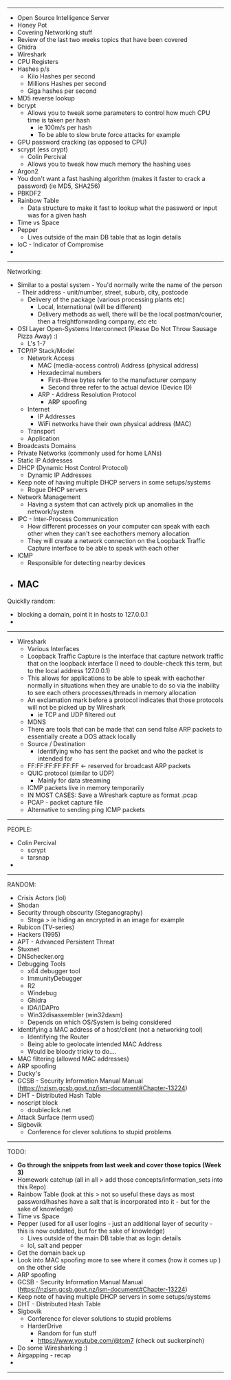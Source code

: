 
---
- Open Source Intelligence Server
- Honey Pot
- Covering Networking stuff
- Review of the last two weeks topics that have been covered
- Ghidra
- Wireshark
- CPU Registers
- Hashes p/s 
	- Kilo Hashes per second
	- Millions Hashes per second
	- Giga hashes per second
- MD5 reverse lookup
- bcrypt
	- Allows you to tweak some parameters to control how much CPU time is taken per hash
		- ie 100m/s per hash
		- To be able to slow brute force attacks for example
- GPU password cracking (as opposed to CPU)
- scrypt (ess crypt)
	- Colin Percival
	- Allows you to tweak how much memory the hashing uses
- Argon2
- You don't want a fast hashing algorithm (makes it faster to crack a password) (ie MD5, SHA256)
- PBKDF2
- Rainbow Table
	- Data structure to make it fast to lookup what the password or input was for a given hash 
- Time vs Space
- Pepper
	- Lives outside of the main DB table that as login details
- IoC - Indicator of Compromise
- 
---
Networking:
- Similar to a postal system
		- You'd normally write the name of the person
		- Their address
		- unit/number, street, suburb, city, postcode
	- Delivery of the package (various processing plants etc) 
		- Local, International (will be different)
		- Delivery methods as well, there will be the local postman/courier, then a freightforwarding company, etc etc
- OSI Layer Open-Systems Interconnect (Please Do Not Throw Sausage Pizza Away) :) 
	- L's 1-7
- TCP/IP Stack/Model
	- Network Access
		- MAC (media-access control) Address (physical address)
		- Hexadecimal numbers 
			- First-three bytes refer to the manufacturer company
			- Second three refer to the actual device (Device ID)
		- ARP - Address Resolution Protocol
			- ARP spoofing
	- Internet
		- IP Addresses 
		- WiFi networks have their own physical address (MAC)
	- Transport
	- Application
- Broadcasts Domains
- Private Networks (commonly used for home LANs)
- Static IP Addresses
- DHCP (Dynamic Host Control Protocol)
	- Dynamic IP Addresses
- Keep note of having multiple DHCP servers in some setups/systems
	- Rogue DHCP servers
- Network Management
	- Having a system that can actively pick up anomalies in the network/system
- IPC - Inter-Process Communication
	- How different processes on your computer can speak with each other when they can't see eachothers memory allocation
	- They will create a network connection on the Loopback Traffic Capture interface to be able to speak with each other
- ICMP
	- Responsible for detecting nearby devices
- MAC
	- 

Quicklly random:
- blocking a domain, point it in hosts to 127.0.0.1
- 
---
- Wireshark
	- Various Interfaces
	- Loopback Traffic Capture is the interface that capture network traffic that on the loopback interface (I need to double-check this term, but to the local address 127.0.0.1)
	- This allows for applications to be able to speak with eachother normally in situations when they are unable to do so via the inability to see each others processes/threads in memory allocation
	- An exclamation mark before a protocol indicates that those protocols will not be picked up by Wireshark
		- ie TCP and UDP filtered out
	- MDNS
	- There are tools that can be made that can send false ARP packets to essentially create a DOS attack locally
	- Source  / Destination
		- Identifying who has sent the packet and who the packet is intended for
	- FF:FF:FF:FF:FF:FF <- reserved for broadcast ARP packets
	- QUIC protocol (similar to UDP)
		- Mainly for data streaming
	- ICMP packets live in memory temporarily
	- IN MOST CASES: Save a Wireshark capture as format .pcap
	- PCAP - packet capture file
	- Alternative to sending ping ICMP packets
---
PEOPLE:
- Colin Percival
	- scrypt
	- tarsnap
- 
---
RANDOM:
- Crisis Actors (lol)
- Shodan
- Security through obscurity (Steganography)
	- Stega > ie hiding an encrypted in an image for example
- Rubicon (TV-series)
- Hackers (1995)
- APT - Advanced Persistent Threat
- Stuxnet
- DNSchecker.org
- Debugging Tools
	- x64 debugger tool
	- ImmunityDebugger
	- R2
	- Windebug
	- Ghidra
	- IDA/IDAPro
	- Win32disassembler (win32dasm)
	- Depends on which OS/System is being considered
- Identifying a MAC address of a host/client (not a networking tool)
	- Identifying the Router
	- Being able to geolocate intended MAC Address
	- Would be bloody tricky to do.... 
- MAC filtering (allowed MAC addresses)
- ARP spoofing
- Ducky's
- GCSB - Security Information Manual Manual (https://nzism.gcsb.govt.nz/ism-document#Chapter-13224)
- DHT - Distributed Hash Table
- noscript block
	- doubleclick.net
- Attack Surface (term used) 
- Sigbovik
	- Conference for clever solutions to stupid problems
---
TODO:
- **Go through the snippets from last week and cover those topics (Week 3)** 
- Homework catchup (all in all > add those concepts/information_sets into this Repo)
- Rainbow Table (look at this > not so useful these days as most password/hashes have a salt that is incorporated into it - but for the sake of knowledge)
- Time vs Space
- Pepper (used for all user logins - just an additional layer of security - this is now outdated, but for the sake of knowledge)
	- Lives outside of the main DB table that as login details
	- lol, salt and pepper
- Get the domain back up
- Look into MAC spoofing more to see where it comes (how it comes up ) on the other side
- ARP spoofing
- GCSB - Security Information Manual Manual (https://nzism.gcsb.govt.nz/ism-document#Chapter-13224)
- Keep note of having multiple DHCP servers in some setups/systems
- DHT - Distributed Hash Table
- Sigbovik
	- Conference for clever solutions to stupid problems
	- HarderDrive
		- Random for fun stuff
		- https://www.youtube.com/@tom7 (check out suckerpinch)
- Do some Wiresharking :) 
- Airgapping - recap
- 
---

